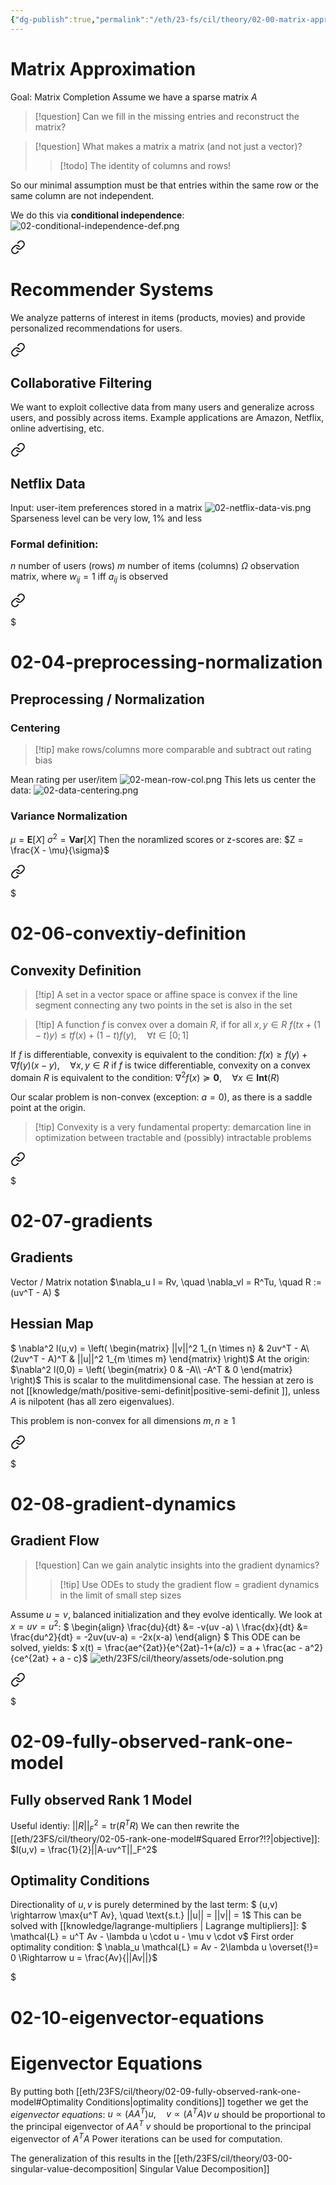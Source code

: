 ```yaml
---
{"dg-publish":true,"permalink":"/eth/23-fs/cil/theory/02-00-matrix-approximation/","tags":["eth/cil/theory"],"created":"","updated":""}
---
```


# Matrix Approximation
Goal: Matrix Completion
Assume we have a sparse matrix $A$
> [!question] Can we fill in the missing entries and reconstruct the matrix?

> [!question] What makes a matrix a matrix (and not just a vector)?
> > [!todo] The identity of columns and rows!

So our minimal assumption must be that entries within the same row or the same column are not independent.

We do this via **conditional independence**:
![02-conditional-independence-def.png](/img/user/eth/23FS/cil/theory/assets/02-conditional-independence-def.png)


<div class="transclusion internal-embed is-loaded"><a class="markdown-embed-link" href="/eth/23-fs/cil/theory/02-01-recommender-systems/" aria-label="Open link"><svg xmlns="http://www.w3.org/2000/svg" width="24" height="24" viewBox="0 0 24 24" fill="none" stroke="currentColor" stroke-width="2" stroke-linecap="round" stroke-linejoin="round" class="svg-icon lucide-link"><path d="M10 13a5 5 0 0 0 7.54.54l3-3a5 5 0 0 0-7.07-7.07l-1.72 1.71"></path><path d="M14 11a5 5 0 0 0-7.54-.54l-3 3a5 5 0 0 0 7.07 7.07l1.71-1.71"></path></svg></a><div class="markdown-embed">




# Recommender Systems
We analyze patterns of interest in items (products, movies) and provide personalized recommendations for users.

</div></div>


<div class="transclusion internal-embed is-loaded"><a class="markdown-embed-link" href="/eth/23-fs/cil/theory/02-02-collaborative-filtering/" aria-label="Open link"><svg xmlns="http://www.w3.org/2000/svg" width="24" height="24" viewBox="0 0 24 24" fill="none" stroke="currentColor" stroke-width="2" stroke-linecap="round" stroke-linejoin="round" class="svg-icon lucide-link"><path d="M10 13a5 5 0 0 0 7.54.54l3-3a5 5 0 0 0-7.07-7.07l-1.72 1.71"></path><path d="M14 11a5 5 0 0 0-7.54-.54l-3 3a5 5 0 0 0 7.07 7.07l1.71-1.71"></path></svg></a><div class="markdown-embed">




## Collaborative Filtering
We want to exploit collective data from many users and generalize across users, and possibly across items. 
Example applications are Amazon, Netflix, online advertising, etc.

</div></div>


<div class="transclusion internal-embed is-loaded"><a class="markdown-embed-link" href="/eth/23-fs/cil/theory/02-03-netflix-data/" aria-label="Open link"><svg xmlns="http://www.w3.org/2000/svg" width="24" height="24" viewBox="0 0 24 24" fill="none" stroke="currentColor" stroke-width="2" stroke-linecap="round" stroke-linejoin="round" class="svg-icon lucide-link"><path d="M10 13a5 5 0 0 0 7.54.54l3-3a5 5 0 0 0-7.07-7.07l-1.72 1.71"></path><path d="M14 11a5 5 0 0 0-7.54-.54l-3 3a5 5 0 0 0 7.07 7.07l1.71-1.71"></path></svg></a><div class="markdown-embed">




## Netflix Data
Input: user-item preferences stored in a matrix
![02-netflix-data-vis.png](/img/user/eth/23FS/cil/theory/assets/02-netflix-data-vis.png)
Sparseness level can be very low, 1% and less

### Formal definition:
$n$ number of users (rows)
$m$ number of items (columns)
$\Omega$ observation matrix, where $w_{i j} = 1$ iff $a_{i j}$ is observed

</div></div>



<div class="transclusion internal-embed is-loaded"><a class="markdown-embed-link" href="/eth/23-fs/cil/theory/02-04-preprocessing-normalization/" aria-label="Open link"><svg xmlns="http://www.w3.org/2000/svg" width="24" height="24" viewBox="0 0 24 24" fill="none" stroke="currentColor" stroke-width="2" stroke-linecap="round" stroke-linejoin="round" class="svg-icon lucide-link"><path d="M10 13a5 5 0 0 0 7.54.54l3-3a5 5 0 0 0-7.07-7.07l-1.72 1.71"></path><path d="M14 11a5 5 0 0 0-7.54-.54l-3 3a5 5 0 0 0 7.07 7.07l1.71-1.71"></path></svg></a><div class="markdown-embed">

$<div class="markdown-embed-title">

# 02-04-preprocessing-normalization

</div>



## Preprocessing / Normalization
### Centering
>[!tip] make rows/columns more comparable and subtract out rating bias

Mean rating per user/item
![02-mean-row-col.png](/img/user/eth/23FS/cil/theory/assets/02-mean-row-col.png)
This lets us center the data:
![02-data-centering.png](/img/user/eth/23FS/cil/theory/assets/02-data-centering.png)
### Variance Normalization
$\mu = \textbf{E}[X]$
$\sigma^2 = \textbf{Var}[X]$
Then the noramlized scores or z-scores are:
$Z = \frac{X - \mu}{\sigma}$

</div></div>



<div class="transclusion internal-embed is-loaded"><a class="markdown-embed-link" href="/eth/23-fs/cil/theory/02-06-convextiy-definition/" aria-label="Open link"><svg xmlns="http://www.w3.org/2000/svg" width="24" height="24" viewBox="0 0 24 24" fill="none" stroke="currentColor" stroke-width="2" stroke-linecap="round" stroke-linejoin="round" class="svg-icon lucide-link"><path d="M10 13a5 5 0 0 0 7.54.54l3-3a5 5 0 0 0-7.07-7.07l-1.72 1.71"></path><path d="M14 11a5 5 0 0 0-7.54-.54l-3 3a5 5 0 0 0 7.07 7.07l1.71-1.71"></path></svg></a><div class="markdown-embed">

$<div class="markdown-embed-title">

# 02-06-convextiy-definition

</div>



## Convexity Definition
> [!tip] A set in a vector space or affine space is convex if the line segment connecting any two points in the set is also in the set

>[!tip] A function $f$ is convex over a domain $R$, if for all $x,y \in R$ $f(tx + (1-t)y) \leq tf(x) + (1-t)f(y), \quad \forall t \in [0;1]$

If $f$ is differentiable, convexity is equivalent to the condition:
$f(x) \geq f(y) + \nabla f(y) (x-y), \quad \forall x,y \in R$
if $f$ is twice differentiable, convexity on a convex domain $R$ is equivalent to the condition:
$\nabla^2 f(x) \succeq \mathbf{0}, \quad \forall x \in \mathbf{Int}(R)$

Our scalar problem is non-convex (exception: $a = 0$), as there is a saddle point at the origin.
>[!tip] Convexity is a very fundamental property: demarcation line in optimization between tractable and (possibly) intractable problems

</div></div>



<div class="transclusion internal-embed is-loaded"><a class="markdown-embed-link" href="/eth/23-fs/cil/theory/02-07-gradients/" aria-label="Open link"><svg xmlns="http://www.w3.org/2000/svg" width="24" height="24" viewBox="0 0 24 24" fill="none" stroke="currentColor" stroke-width="2" stroke-linecap="round" stroke-linejoin="round" class="svg-icon lucide-link"><path d="M10 13a5 5 0 0 0 7.54.54l3-3a5 5 0 0 0-7.07-7.07l-1.72 1.71"></path><path d="M14 11a5 5 0 0 0-7.54-.54l-3 3a5 5 0 0 0 7.07 7.07l1.71-1.71"></path></svg></a><div class="markdown-embed">

$<div class="markdown-embed-title">

# 02-07-gradients

</div>



## Gradients

Vector / Matrix notation
$\nabla_u l = Rv, \quad \nabla_vl = R^Tu, \quad R := (uv^T - A) $
## Hessian Map
$ \nabla^2 l(u,v) = \left( \begin{matrix}
					||v||^2 1_{n \times n} & 2uv^T - A\\
					(2uv^T - A)^T & ||u||^2 1_{m \times m}
					\end{matrix} \right)$
At the origin:
$\nabla^2 l(0,0) = \left( \begin{matrix}
					0 & -A\\
					-A^T & 0
					\end{matrix} \right)$
This is scalar to the mulitdimensional case. The hessian at zero is not [[knowledge/math/positive-semi-definit\|positive-semi-definit ]], unless $A$ is nilpotent (has all zero eigenvalues).

This problem is non-convex for all dimensions $m,n \geq 1$


</div></div>


<div class="transclusion internal-embed is-loaded"><a class="markdown-embed-link" href="/eth/23-fs/cil/theory/02-08-gradient-dynamics/" aria-label="Open link"><svg xmlns="http://www.w3.org/2000/svg" width="24" height="24" viewBox="0 0 24 24" fill="none" stroke="currentColor" stroke-width="2" stroke-linecap="round" stroke-linejoin="round" class="svg-icon lucide-link"><path d="M10 13a5 5 0 0 0 7.54.54l3-3a5 5 0 0 0-7.07-7.07l-1.72 1.71"></path><path d="M14 11a5 5 0 0 0-7.54-.54l-3 3a5 5 0 0 0 7.07 7.07l1.71-1.71"></path></svg></a><div class="markdown-embed">

$<div class="markdown-embed-title">

# 02-08-gradient-dynamics

</div>



## Gradient Flow
>[!question] Can we gain analytic insights into the gradient dynamics?
>> [!tip] Use ODEs to study the gradient flow = gradient dynamics in the limit of small step sizes

Assume $u = v$, balanced initialization and they evolve identically.
We look at $x = uv = u^2$:
$
\begin{align}
\frac{du}{dt} &= -v(uv -a) \\
\frac{dx}{dt} &= \frac{du^2}{dt} = -2uv(uv-a) = -2x(x-a)
\end{align}
$
This ODE can be solved, yields:
$
x(t) = \frac{ae^{2at}}{e^{2at}-1+(a/c)} = a + \frac{ac - a^2}{ce^{2at} + a - c}$
![eth/23FS/cil/theory/assets/ode-solution.png](/img/user/eth/23FS/cil/theory/assets/ode-solution.png)

</div></div>


<div class="transclusion internal-embed is-loaded"><a class="markdown-embed-link" href="/eth/23-fs/cil/theory/02-09-fully-observed-rank-one-model/" aria-label="Open link"><svg xmlns="http://www.w3.org/2000/svg" width="24" height="24" viewBox="0 0 24 24" fill="none" stroke="currentColor" stroke-width="2" stroke-linecap="round" stroke-linejoin="round" class="svg-icon lucide-link"><path d="M10 13a5 5 0 0 0 7.54.54l3-3a5 5 0 0 0-7.07-7.07l-1.72 1.71"></path><path d="M14 11a5 5 0 0 0-7.54-.54l-3 3a5 5 0 0 0 7.07 7.07l1.71-1.71"></path></svg></a><div class="markdown-embed">

$<div class="markdown-embed-title">

# 02-09-fully-observed-rank-one-model

</div>



## Fully observed Rank 1 Model
Useful identiy:
$||R||_F^2 = \text{tr}(R^TR)$
We can then rewrite the [[eth/23FS/cil/theory/02-05-rank-one-model#Squared Error?!?\|objective]]:
$l(u,v) = \frac{1}{2}||A-uv^T||_F^2$
## Optimality Conditions
Directionality of $u,v$ is purely determined by the last term:
$
(u,v) \rightarrow \max\{u^T Av\}, \quad \text{s.t.} ||u|| = ||v|| = 1$
This can be solved with [[knowledge/lagrange-multipliers \| Lagrange multipliers]]:
$
\mathcal{L} = u^T Av - \lambda u \cdot u - \mu v \cdot v$
First order optimality condition:
$
\nabla_u \mathcal{L} = Av - 2\lambda u \overset{!}= 0 \Rightarrow u = \frac{Av}{||Av||}$


</div></div>

<div class="transclusion internal-embed is-loaded"><div class="markdown-embed">

$<div class="markdown-embed-title">

# 02-10-eigenvector-equations

</div>


# Eigenvector Equations
By putting both [[eth/23FS/cil/theory/02-09-fully-observed-rank-one-model#Optimality Conditions\|optimality conditions]] together we get the *eigenvector equations*:
$u \propto (AA^T)u, \quad v \propto (A^TA)v$
$u$  should be proportional to the principal eigenvector of $AA^T$
$v$  should be proportional to the principal eigenvector of $A^TA$
Power iterations can be used for computation.

The generalization of this results in the [[eth/23FS/cil/theory/03-00-singular-value-decomposition\| Singular Value Decomposition]]


</div></div>
